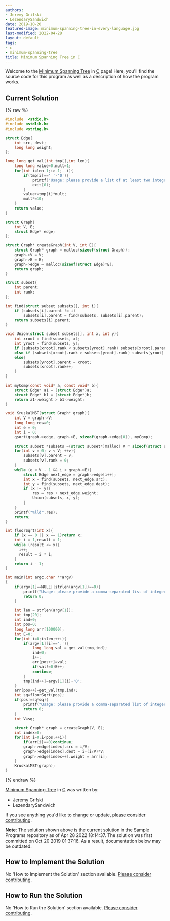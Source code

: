 ```yaml
---
authors:
- Jeremy Grifski
- LezendarySandwich
date: 2019-10-20
featured-image: minimum-spanning-tree-in-every-language.jpg
last-modified: 2022-04-28
layout: default
tags:
- c
- minimum-spanning-tree
title: Minimum Spanning Tree in C
---
```


Welcome to the [Minimum Spanning Tree](https://sampleprograms.io/projects/minimum-spanning-tree) in [C](https://sampleprograms.io/languages/c) page! Here, you'll find the source code for this program as well as a description of how the program works.

## Current Solution

{% raw %}

```c
#include  <stdio.h>
#include <stdlib.h>
#include <string.h>

struct Edge{ 
    int src, dest;
    long long weight; 
}; 

long long get_val(int tmp[],int len){
    long long value=0,mult=1;
    for(int i=len-1;i>-1;--i){
        if(tmp[i]==' '-'0'){
            printf("Usage: please provide a list of at least two integers to sort in the format \"1, 2, 3, 4, 5\"\n");
            exit(0);
        }
        value+=tmp[i]*mult;
        mult*=10;
    }
    return value;
}

struct Graph{ 
    int V, E; 
    struct Edge* edge; 
}; 

struct Graph* createGraph(int V, int E){ 
    struct Graph* graph = malloc(sizeof(struct Graph)); 
    graph->V = V; 
    graph->E = E; 
    graph->edge = malloc(sizeof(struct Edge)*E); 
    return graph; 
} 

struct subset{ 
    int parent; 
    int rank; 
}; 

int find(struct subset subsets[], int i){ 
    if (subsets[i].parent != i) 
        subsets[i].parent = find(subsets, subsets[i].parent); 
    return subsets[i].parent; 
} 

void Union(struct subset subsets[], int x, int y){ 
    int xroot = find(subsets, x); 
    int yroot = find(subsets, y); 
    if (subsets[xroot].rank < subsets[yroot].rank) subsets[xroot].parent = yroot; 
    else if (subsets[xroot].rank > subsets[yroot].rank) subsets[yroot].parent = xroot; 
    else{ 
        subsets[yroot].parent = xroot; 
        subsets[xroot].rank++; 
    } 
} 

int myComp(const void* a, const void* b){ 
    struct Edge* a1 = (struct Edge*)a; 
    struct Edge* b1 = (struct Edge*)b; 
    return a1->weight > b1->weight; 
} 

void KruskalMST(struct Graph* graph){ 
    int V = graph->V; 
    long long res=0;
    int e = 0; 
    int i = 0;  
    qsort(graph->edge, graph->E, sizeof(graph->edge[0]), myComp); 
    
    struct subset *subsets =(struct subset*)malloc( V * sizeof(struct subset) ); 
    for(int v = 0; v < V; ++v){ 
        subsets[v].parent = v; 
        subsets[v].rank = 0; 
    } 
    while (e < V - 1 && i < graph->E){ 
        struct Edge next_edge = graph->edge[i++]; 
        int x = find(subsets, next_edge.src); 
        int y = find(subsets, next_edge.dest); 
        if (x != y){ 
            res = res + next_edge.weight; 
            Union(subsets, x, y); 
        } 
    } 
    printf("%lld",res); 
    return; 
} 

int floorSqrt(int x){ 
    if (x == 0 || x == 1)return x; 
    int i = 1,result = 1; 
    while (result <= x){ 
      i++; 
      result = i * i; 
    } 
    return i - 1; 
}

int main(int argc,char **argv)
{
    if(argv[1]==NULL||strlen(argv[1])==0){
        printf("Usage: please provide a comma-separated list of integers");
        return 0;
    }
    
    int len = strlen(argv[1]);
    int tmp[20];
    int ind=0;
    int pos=0;
    long long arr[100000];
    int E=0;
    for(int i=0;i<len;++i){
        if(argv[1][i]==','){
            long long val = get_val(tmp,ind);
            ind=0;
            i++;
            arr[pos++]=val;
            if(val!=0)E++;
            continue;
        }
        tmp[ind++]=argv[1][i]-'0';
    }
    arr[pos++]=get_val(tmp,ind);
    int sq=floorSqrt(pos);
    if(pos!=sq*sq){
        printf("Usage: please provide a comma-separated list of integers");
        return 0;
    }
    int V=sq;
    
    struct Graph* graph = createGraph(V, E);
    int index=0;
    for(int i=0;i<pos;++i){
        if(arr[i]==0)continue;
        graph->edge[index].src = i/V; 
        graph->edge[index].dest = i-(i/V)*V; 
        graph->edge[index++].weight = arr[i];
    }
    KruskalMST(graph);
}
```

{% endraw %}

[Minimum Spanning Tree](https://sampleprograms.io/projects/minimum-spanning-tree) in [C](https://sampleprograms.io/languages/c) was written by:

- Jeremy Grifski
- LezendarySandwich

If you see anything you'd like to change or update, [please consider contributing](https://github.com/TheRenegadeCoder/sample-programs).

**Note**: The solution shown above is the current solution in the Sample Programs repository as of Apr 28 2022 18:14:37. The solution was first committed on Oct 20 2019 01:37:16. As a result, documentation below may be outdated.

## How to Implement the Solution

No 'How to Implement the Solution' section available. [Please consider contributing](https://github.com/TheRenegadeCoder/sample-programs-website).

## How to Run the Solution

No 'How to Run the Solution' section available. [Please consider contributing](https://github.com/TheRenegadeCoder/sample-programs-website).